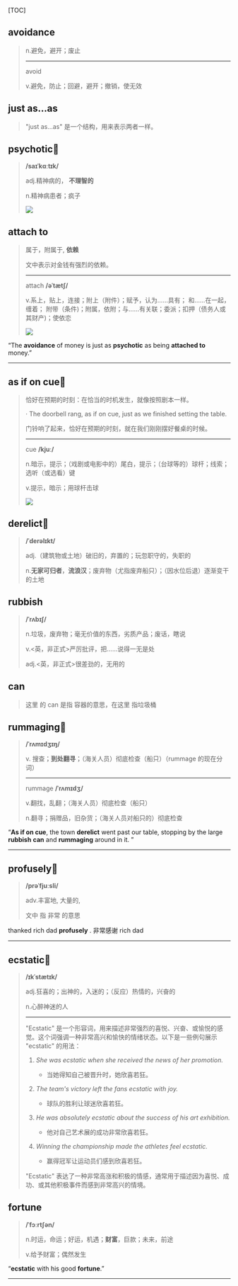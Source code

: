 [TOC]

## avoidance

> n.避免，避开；废止
>
> ---
>
> avoid
>
> v.避免，防止；回避，避开；撤销，使无效

## just as...as

>  "just as...as" 是一个结构，用来表示两者一样。

## psychotic🚩

> **/saɪˈkɑːtɪk/**
>
> adj.精神病的， **不理智的**
>
> n.精神病患者；疯子
>
> ![](https://ydlunacommon-cdn.nosdn.127.net/8f587a796d4c65b35cb64e8b35685864.jpg?)

## attach to

> 属于，附属于, **依赖**
>
> 文中表示对金钱有强烈的依赖。
>
> ---
>
> attach **/əˈtætʃ/**
>
> v.系上，贴上，连接；附上（附件）；赋予，认为……具有； 和……在一起，缠着； 附带（条件)；附属，依附；与……有关联；委派；扣押（债务人或其财产)；使依恋
>
> ![](https://ydlunacommon-cdn.nosdn.127.net/b3783570fc434360c518ea523a14ccbf.jpg?)

“The **avoidance** of money is just as **psychotic** as being **attached to** money.”

---

## as if on cue🚩

> 恰好在预期的时刻：在恰当的时机发生，就像按照剧本一样。
>
> · The doorbell rang, as if on cue, just as we finished setting the table.
>
> 门铃响了起来，恰好在预期的时刻，就在我们刚刚摆好餐桌的时候。
>
> ---
>
> cue **/kjuː/**
>
> n.暗示，提示；（戏剧或电影中的）尾白，提示；（台球等的）球杆；线索；选听（或选看）键
> 
>v.提示，暗示；用球杆击球
> 
> ![](https://ydlunacommon-cdn.nosdn.127.net/26d346b5ff6940faffe19ec1882d6b1d.jpg?)

## derelict🚩

> **/ˈderəlɪkt/**
>
> adj.（建筑物或土地）破旧的，弃置的；玩忽职守的，失职的
>
> n.**无家可归者**，**流浪汉**；废弃物（尤指废弃船只）；（因水位后退）逐渐变干的土地
>

## rubbish

> **/ˈrʌbɪʃ/**
>
> n.垃圾，废弃物；毫无价值的东西，劣质产品；废话，瞎说
>
> v.<英，非正式>严厉批评，把……说得一无是处
>
> adj.<英，非正式>很差劲的，无用的

## can

>  这里 的 can  是指 容器的意思，在这里  指垃圾桶

## rummaging🚩

> **/ˈrʌmɪdʒɪŋ/**
>
> v. 搜查；**到处翻寻**；（海关人员）彻底检查（船只）（rummage 的现在分词）
>
> ---
>
> rummage **/ˈrʌmɪdʒ/**
>
> v.翻找，乱翻；（海关人员）彻底检查（船只）
>
> n.翻寻；捐赠品，旧杂货；（海关人员对船只的）彻底检查

“**As if on cue**, the town **derelict** went past our table, stopping by the large **rubbish** **can** and **rummaging** around in it. ”

---

## profusely🚩

> **/prəˈfjuːsli/**
>
> adv.丰富地, 大量的,
>
> 文中 指 非常 的意思

thanked rich dad **profusely** . 非常感谢  rich dad

---

## ecstatic🚩

> **/ɪkˈstætɪk/**
>
> adj.狂喜的；出神的，入迷的；（反应）热情的，兴奋的
>
> n.心醉神迷的人
>
> ---
>
> "Ecstatic" 是一个形容词，用来描述非常强烈的喜悦、兴奋、或愉悦的感觉。这个词强调一种非常高兴和愉快的情绪状态。以下是一些例句展示 "ecstatic" 的用法：
>
> 1. *She was ecstatic when she received the news of her promotion.*
>    - 当她得知自己被晋升时，她欣喜若狂。
>
> 2. *The team's victory left the fans ecstatic with joy.*
>    - 球队的胜利让球迷欣喜若狂。
>
> 3. *He was absolutely ecstatic about the success of his art exhibition.*
>    - 他对自己艺术展的成功非常欣喜若狂。
>
> 4. *Winning the championship made the athletes feel ecstatic.*
>    - 赢得冠军让运动员们感到欣喜若狂。
>
> "Ecstatic" 表达了一种非常高涨和积极的情感，通常用于描述因为喜悦、成功、或其他积极事件而感到非常高兴的情境。

##  fortune

> **/ˈfɔːrtʃən/**
>
> n.时运，命运；好运，机遇；**财富**，巨款；未来，前途
>
> v.给予财富；偶然发生
>

“**ecstatic** with his good **fortune**.”

---

